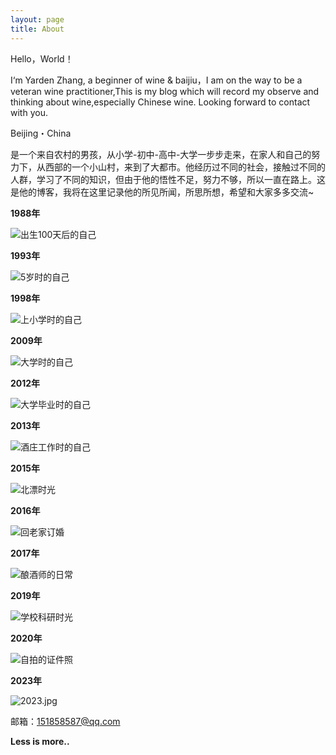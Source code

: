 ```yaml
---
layout: page
title: About
---
```


Hello，World！

I‘m Yarden Zhang, a beginner of wine & baijiu，I am on the way to be a veteran wine practitioner,This is my blog which will record my observe and thinking about wine,especially Chinese wine. Looking forward to contact with you.

Beijing・China
<p>是一个来自农村的男孩，从小学-初中-高中-大学一步步走来，在家人和自己的努力下，从西部的一个小山村，来到了大都市。他经历过不同的社会，接触过不同的人群，学习了不同的知识，但由于他的悟性不足，努力不够，所以一直在路上。这是他的博客，我将在这里记录他的所见所闻，所思所想，希望和大家多多交流~</p>
<strong>1988年</strong>
<p><img src="https://wineshe.oss-cn-shanghai.aliyuncs.com/typecho/2024/12/22/HPIM2862.png" alt="出生100天后的自己" title="出生100天后的自己"></p>
<strong>1993年</strong>
<p><img src="https://wineshe.oss-cn-shanghai.aliyuncs.com/typecho/2024/12/22/_DSC1076.png" alt="5岁时的自己" title="5岁时的自己"></p>
<strong>1998年</strong>
<p><img src="https://wineshe.oss-cn-shanghai.aliyuncs.com/typecho/2024/12/22/IMG_20180430_153000.jpg" alt="上小学时的自己" title="上小学时的自己"></p>
<strong>2009年</strong>
<p><img src="https://wineshe.oss-cn-shanghai.aliyuncs.com/typecho/2024/12/22/1.jpg" alt="大学时的自己" title="大学时的自己"></p>
<strong>2012年</strong>
<p><img src="https://wineshe.oss-cn-shanghai.aliyuncs.com/typecho/2024/12/22/DSC_1263.JPG" alt="大学毕业时的自己" title="大学毕业时的自己"></p>
<strong>2013年</strong>
<p><img src="https://wineshe.oss-cn-shanghai.aliyuncs.com/typecho/2024/12/22/large_9XSx_280700002e581191.jpg" alt="酒庄工作时的自己" title="酒庄工作时的自己"></p>
<strong>2015年</strong>
<p><img src="https://wineshe.oss-cn-shanghai.aliyuncs.com/typecho/2022/03/14/68046408018194670.jpg" alt="北漂时光" title="北漂时光"></p>
<strong>2016年</strong>
<p><img src="https://wineshe.oss-cn-shanghai.aliyuncs.com/typecho/2024/12/22/IMG_8279.png" alt="回老家订婚" title="回老家订婚"></p>
<strong>2017年</strong>
<p><img src="https://wineshe.oss-cn-shanghai.aliyuncs.com/typecho/2024/12/22/IMG_20170418_163006.jpg" alt="酿酒师的日常" title="酿酒师的日常"></p>
<strong>2019年</strong>
<p><img src="https://wineshe.oss-cn-shanghai.aliyuncs.com/typecho/2022/03/14/WeChat%20Image_20220314220449.jpg" alt="学校科研时光" title="学校科研时光"></p>
<strong>2020年</strong>
<p><img src="https://wineshe.oss-cn-shanghai.aliyuncs.com/typecho/2022/03/14/%E5%BC%A0%E4%BA%9A%E4%B8%9C2.jpg" alt="自拍的证件照" title="自拍的证件照"></p>
<strong>2023年</strong>
<p><img src="https://wineshe.oss-cn-shanghai.aliyuncs.com/typecho/2024/02/26/2023.jpg" alt="2023.jpg" title="2023.jpg"></p>
<p>邮箱：<a href="mailto:151858587@qq.com">151858587@qq.com</a></p>

**Less is more..**
